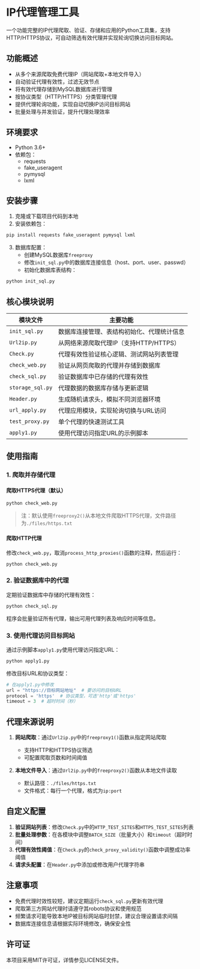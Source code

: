 # IP代理管理工具

一个功能完整的IP代理爬取、验证、存储和应用的Python工具集，支持HTTP/HTTPS协议，可自动筛选有效代理并实现轮询切换访问目标网站。

## 功能概述

- 从多个来源爬取免费代理IP（网站爬取+本地文件导入）
- 自动验证代理有效性，过滤无效节点
- 将有效代理存储到MySQL数据库进行管理
- 按协议类型（HTTP/HTTPS）分类管理代理
- 提供代理轮询功能，实现自动切换IP访问目标网站
- 批量处理与并发验证，提升代理处理效率

## 环境要求

- Python 3.6+
- 依赖包：
  - requests
  - fake_useragent
  - pymysql
  - lxml

## 安装步骤

1. 克隆或下载项目代码到本地
2. 安装依赖包：
```bash
pip install requests fake_useragent pymysql lxml
```
3. 数据库配置：
   - 创建MySQL数据库`freeproxy`
   - 修改`init_sql.py`中的数据库连接信息（host、port、user、passwd）
   - 初始化数据库表结构：
```bash
python init_sql.py
```

## 核心模块说明

| 模块文件 | 主要功能 |
|---------|---------|
| `init_sql.py` | 数据库连接管理、表结构初始化、代理统计信息 |
| `Url2ip.py` | 从网络来源爬取代理IP（支持HTTP/HTTPS） |
| `Check.py` | 代理有效性验证核心逻辑、测试网站列表管理 |
| `check_web.py` | 验证从网页爬取的代理并存储到数据库 |
| `check_sql.py` | 验证数据库中已存储的代理有效性 |
| `storage_sql.py` | 代理数据的数据库存储与更新逻辑 |
| `Header.py` | 生成随机请求头，模拟不同浏览器环境 |
| `url_apply.py` | 代理应用模块，实现轮询切换与URL访问 |
| `test_proxy.py` | 单个代理的快速测试工具 |
| `apply1.py` | 使用代理访问指定URL的示例脚本 |

## 使用指南

### 1. 爬取并存储代理

#### 爬取HTTPS代理（默认）
```bash
python check_web.py
```
> 注：默认使用`freeproxy2()`从本地文件爬取HTTPS代理，文件路径为`./files/https.txt`

#### 爬取HTTP代理
修改`check_web.py`，取消`process_http_proxies()`函数的注释，然后运行：
```bash
python check_web.py
```

### 2. 验证数据库中的代理

定期验证数据库中存储的代理有效性：
```bash
python check_sql.py
```
程序会批量验证所有代理，输出可用代理列表及响应时间等信息。

### 3. 使用代理访问目标网站

通过示例脚本`apply1.py`使用代理访问指定URL：
```bash
python apply1.py
```

修改目标URL和协议类型：
```python
# 在apply1.py中修改
url = "https://目标网站地址"  # 要访问的目标URL
protocol = 'https'  # 协议类型，可选'http'或'https'
timeout = 3  # 超时时间（秒）
```

## 代理来源说明

1. **网站爬取**：通过`Url2ip.py`中的`freeproxy1()`函数从指定网站爬取
   - 支持HTTP和HTTPS协议筛选
   - 可配置爬取页数和时间阈值

2. **本地文件导入**：通过`Url2ip.py`中的`freeproxy2()`函数从本地文件读取
   - 默认路径：`./files/https.txt`
   - 文件格式：每行一个代理，格式为`ip:port`

## 自定义配置

1. **验证网站列表**：修改`Check.py`中的`HTTP_TEST_SITES`和`HTTPS_TEST_SITES`列表
2. **批量处理参数**：在各模块中调整`BATCH_SIZE`（批量大小）和`timeout`（超时时间）
3. **代理有效性阈值**：在`Check.py`的`check_proxy_validity()`函数中调整成功率阈值
4. **请求头配置**：在`Header.py`中添加或修改用户代理字符串

## 注意事项

- 免费代理时效性较短，建议定期运行`check_sql.py`更新有效代理
- 爬取第三方网站代理时请遵守其robots协议和使用规范
- 频繁请求可能导致本地IP被目标网站临时封禁，建议合理设置请求间隔
- 数据库连接信息请根据实际环境修改，确保安全性

## 许可证

本项目采用MIT许可证，详情参见LICENSE文件。